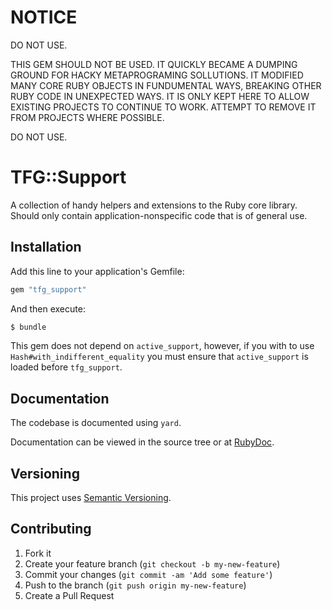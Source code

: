# NOTICE

DO NOT USE.

THIS GEM SHOULD NOT BE USED. IT QUICKLY BECAME A DUMPING GROUND FOR HACKY METAPROGRAMING SOLLUTIONS. IT MODIFIED MANY CORE RUBY OBJECTS IN FUNDUMENTAL WAYS, BREAKING OTHER RUBY CODE IN UNEXPECTED WAYS. IT IS ONLY KEPT HERE TO ALLOW EXISTING PROJECTS TO CONTINUE TO WORK. ATTEMPT TO REMOVE IT FROM PROJECTS WHERE POSSIBLE.

DO NOT USE.

# TFG::Support

A collection of handy helpers and extensions to the Ruby core library.
Should only contain application-nonspecific code that is of general use.

## Installation

Add this line to your application's Gemfile:

```ruby
gem "tfg_support"
```

And then execute:

```sh
$ bundle
```

This gem does not depend on `active_support`, however, if you with to use `Hash#with_indifferent_equality` you must ensure that `active_support` is loaded before `tfg_support`.

## Documentation

The codebase is documented using `yard`.

Documentation can be viewed in the source tree or at [RubyDoc](http://rubydoc.info/github/thefrontiergroup/thefrontiergroup-tfg_support/master/frames).

## Versioning

This project uses [Semantic Versioning](http://semver.org).

## Contributing

1. Fork it
2. Create your feature branch (`git checkout -b my-new-feature`)
3. Commit your changes (`git commit -am 'Add some feature'`)
4. Push to the branch (`git push origin my-new-feature`)
5. Create a Pull Request
